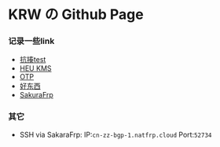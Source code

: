 # KRW の Github Page
### 记录一些link
- [抗揍test](https://www.lanzoux.com/b0bwgf6yf)
- [HEU KMS](https://github.com/zbezj/HEU_KMS_Activator)
- [OTP](https://otp.landian.vip)
- [好东西](https://www.wenshushu.cn/box/2y9xxjki7c8)
- [SakuraFrp](https://natfrp.com)

### 其它
- SSH via SakaraFrp:
IP:```cn-zz-bgp-1.natfrp.cloud```
Port:```52734```
